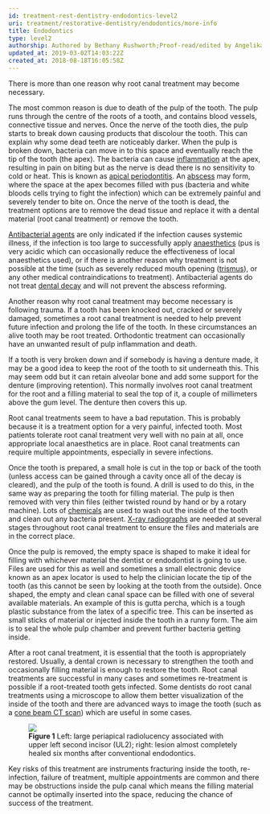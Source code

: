 ```yaml
---
id: treatment-rest-dentistry-endodontics-level2
uri: treatment/restorative-dentistry/endodontics/more-info
title: Endodontics
type: level2
authorship: Authored by Bethany Rushworth;Proof-read/edited by Angelika Sebald and David A. Mitchell
updated_at: 2019-03-02T14:03:22Z
created_at: 2018-08-18T16:05:58Z
---
```


<p>There is more than one reason why root canal treatment may become
    necessary.</p>
<p>The most common reason is due to death of the pulp of the tooth.
    The pulp runs through the centre of the roots of a tooth,
    and contains blood vessels, connective tissue and nerves.
    Once the nerve of the tooth dies, the pulp starts to break
    down causing products that discolour the tooth. This can
    explain why some dead teeth are noticeably darker. When the
    pulp is broken down, bacteria can move in to this space and
    eventually reach the tip of the tooth (the apex). The bacteria
    can cause <a href="/treatment/other/medication/inflammation">inflammation</a>    at the apex, resulting in pain on biting but as the nerve
    is dead there is no sensitivity to cold or heat. This is
    known as <a href="/diagnosis/a-z/infection/more-info">apical periodontitis</a>.
    An <a href="/diagnosis/a-z/abscess">abscess</a> may form,
    where the space at the apex becomes filled with pus (bacteria
    and white bloods cells trying to fight the infection) which
    can be extremely painful and severely tender to bite on.
    Once the nerve of the tooth is dead, the treatment options
    are to remove the dead tissue and replace it with a dental
    material (root canal treatment) or remove the tooth.</p>
<p><a href="/treatment/other/medication/infection">Antibacterial agents</a>    are only indicated if the infection causes systemic illness,
    if the infection is too large to successfully apply <a href="/treatment/surgery/anaesthesia">anaesthetics</a>    (pus is very acidic which can occasionally reduce the effectiveness
    of local anaesthetics used), or if there is another reason
    why treatment is not possible at the time (such as severely
    reduced mouth opening (<a href="/diagnosis/a-z/trismus">trismus</a>),
    or any other medical contraindications to treatment). Antibacterial
    agents do not treat <a href="/help/oral-hygiene/decay">dental decay</a>    and will not prevent the abscess reforming.</p>
<p>Another reason why root canal treatment may become necessary
    is following trauma. If a tooth has been knocked out, cracked
    or severely damaged, sometimes a root canal treatment is
    needed to help prevent future infection and prolong the life
    of the tooth. In these circumstances an alive tooth may be
    root treated. Orthodontic treatment can occasionally have
    an unwanted result of pulp inflammation and death.</p>
<p>If a tooth is very broken down and if somebody is having a denture
    made, it may be a good idea to keep the root of the tooth
    to sit underneath this. This may seem odd but it can retain
    alveolar bone and add some support for the denture (improving
    retention). This normally involves root canal treatment for
    the root and a filling material to seal the top of it, a
    couple of millimeters above the gum level. The denture then
    covers this up.</p>
<p>Root canal treatments seem to have a bad reputation. This is
    probably because it is a treatment option for a very painful,
    infected tooth. Most patients tolerate root canal treatment
    very well with no pain at all, once appropriate local anaesthetics
    are in place. Root canal treatments can require multiple
    appointments, especially in severe infections.</p>
<p>Once the tooth is prepared, a small hole is cut in the top or
    back of the tooth (unless access can be gained through a
    cavity once all of the decay is cleared), and the pulp of
    the tooth is found. A drill is used to do this, in the same
    way as preparing the tooth for filling material. The pulp
    is then removed with very thin files (either twisted round
    by hand or by a rotary machine). Lots of <a href="/treatment/restorative-dentistry/endodontics/more-info">chemicals</a>    are used to wash out the inside of the tooth and clean out
    any bacteria present. <a href="/diagnosis/tests/x-ray">X-ray radiographs</a>    are needed at several stages throughout root canal treatment
    to ensure the files and materials are in the correct place.</p>
<p>Once the pulp is removed, the empty space is shaped to make it
    ideal for filling with whichever material the dentist or
    endodontist is going to use. Files are used for this as well
    and sometimes a small electronic device known as an apex
    locator is used to help the clinician locate the tip of the
    tooth (as this cannot be seen by looking at the tooth from
    the outside). Once shaped, the empty and clean canal space
    can be filled with one of several available materials. An
    example of this is gutta percha, which is a tough plastic
    substance from the latex of a specific tree. This can be
    inserted as small sticks of material or injected inside the
    tooth in a runny form. The aim is to seal the whole pulp
    chamber and prevent further bacteria getting inside.</p>
<p>After a root canal treatment, it is essential that the tooth
    is appropriately restored. Usually, a dental crown is necessary
    to strengthen the tooth and occasionally filling material
    is enough to restore the tooth. Root canal treatments are
    successful in many cases and sometimes re-treatment is possible
    if a root-treated tooth gets infected. Some dentists do root
    canal treatments using a microscope to allow them better
    visualization of the inside of the tooth and there are advanced
    ways to image the tooth (such as a <a href="/diagnosis/tests/ct-scans">cone beam CT scan</a>)
    which are useful in some cases.</p>
<figure>
  <img src="/treatment-rest-dentistry-endodontics-level2-figure1.jpg">
   <figcaption><strong>Figure 1</strong> Left: large periapical radiolucency associated with upper left second incisor (UL2); right: lesion almost completely healed six months after conventional endodontics.</figcaption>
</figure>
<p>Key risks of this treatment are instruments fracturing inside
    the tooth, re-infection, failure of treatment, multiple appointments
    are common and there may be obstructions inside the pulp
    canal which means the filling material cannot be optimally
    inserted into the space, reducing the chance of success of
    the treatment.</p>
